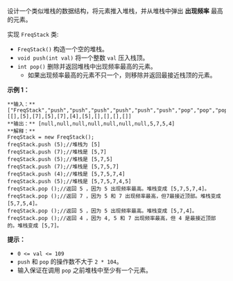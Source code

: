 设计一个类似堆栈的数据结构，将元素推入堆栈，并从堆栈中弹出 **出现频率** 最高的元素。

实现 `FreqStack` 类:

  * `FreqStack()` 构造一个空的堆栈。
  * `void push(int val)` 将一个整数 `val` 压入栈顶。
  * `int pop()` 删除并返回堆栈中出现频率最高的元素。 
    * 如果出现频率最高的元素不只一个，则移除并返回最接近栈顶的元素。



**示例 1：**

    
    
    **输入：**
    ["FreqStack","push","push","push","push","push","push","pop","pop","pop","pop"],
    [[],[5],[7],[5],[7],[4],[5],[],[],[],[]]
    **输出：** [null,null,null,null,null,null,null,5,7,5,4]
    **解释：**
    FreqStack = new FreqStack();
    freqStack.push (5);//堆栈为 [5]
    freqStack.push (7);//堆栈是 [5,7]
    freqStack.push (5);//堆栈是 [5,7,5]
    freqStack.push (7);//堆栈是 [5,7,5,7]
    freqStack.push (4);//堆栈是 [5,7,5,7,4]
    freqStack.push (5);//堆栈是 [5,7,5,7,4,5]
    freqStack.pop ();//返回 5 ，因为 5 出现频率最高。堆栈变成 [5,7,5,7,4]。
    freqStack.pop ();//返回 7 ，因为 5 和 7 出现频率最高，但7最接近顶部。堆栈变成 [5,7,5,4]。
    freqStack.pop ();//返回 5 ，因为 5 出现频率最高。堆栈变成 [5,7,4]。
    freqStack.pop ();//返回 4 ，因为 4, 5 和 7 出现频率最高，但 4 是最接近顶部的。堆栈变成 [5,7]。



**提示：**

  * `0 <= val <= 109`
  * `push` 和 `pop` 的操作数不大于 `2 * 104`。
  * 输入保证在调用 `pop` 之前堆栈中至少有一个元素。

